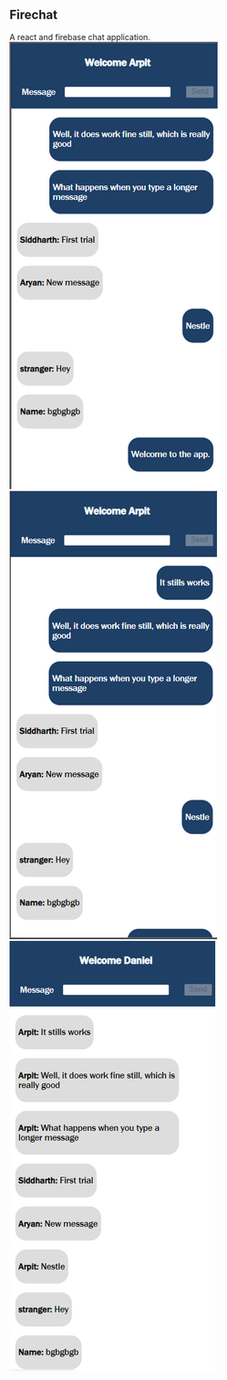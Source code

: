 ## Firechat
A react and firebase chat application.
![](https://github.com/arpitkarnatak/firechat/blob/main/st1.PNG)
![](https://github.com/arpitkarnatak/firechat/blob/main/st2.PNG)
![](https://github.com/arpitkarnatak/firechat/blob/main/st3.PNG)
